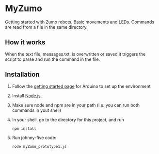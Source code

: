 # MyZumo

Getting started with Zumo robots. Basic movements and LEDs. Commands are read from a file in the same directory. 

## How it works

When the text file, messages.txt, is overwritten or saved it triggers the script to parse and run the command in the file.

## Installation

1. Follow the [getting started page](http://www.arduino.cc/en/Guide/HomePage) for Arduino to set up the environment
2. Install [Node.js](https://nodejs.org/).
3. Make sure node and npm are in your path (i.e. you can run both commands in yout shell)
4. In your shell, go to the directory for this project, and run

   ```bash
   npm install
   ```

5. Run johnny-five code:

   ```bash
   node myZumo_prototype1.js
   ```